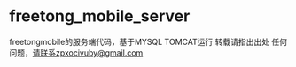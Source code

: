 # freetong_mobile_server
freetongmobile的服务端代码，基于MYSQL TOMCAT运行
转载请指出出处
任何问题，请联系zpxocivuby@gmail.com
